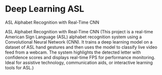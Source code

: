 # Deep Learning ASL
ASL Alphabet Recognition with Real-Time CNN 


ASL Alphabet Recognition with Real-Time CNN (This project is a real-time American Sign Language (ASL) alphabet recognition system using a Convolutional Neural Network (CNN). It trains a deep learning model on a dataset of ASL hand gestures and then uses the model to classify live video feed from a webcam. The system highlights the detected letter with confidence scores and displays real-time FPS for performance monitoring. Ideal for assistive technology, communication aids, or interactive learning tools for ASL.)
